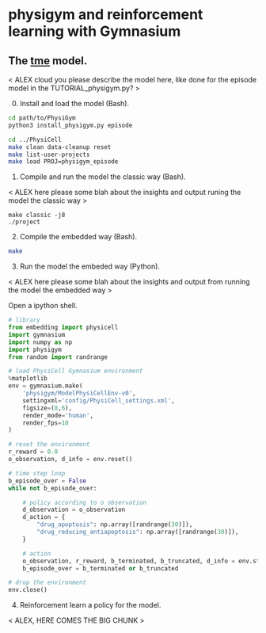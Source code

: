 # physigym and reinforcement learning with Gymnasium

## The [tme](https://github.com/Dante-Berth/PhysiGym/tree/main/model/tme) model.

< ALEX cloud you please describe the model here, like done for the episode model in the TUTORIAL_physigym.py? >

0. Install and load the model (Bash).

```bash
cd path/to/PhysiGym
python3 install_physigym.py episode
```
```bash
cd ../PhysiCell
make clean data-cleanup reset
make list-user-projects
make load PROJ=physigym_episode
```

1. Compile and run the model the classic way (Bash).

< ALEX here please some blah about the insights and output runing the model the classic way >

```bask
make classic -j8
./project
```

2. Compile the embedded way (Bash).

```bash
make
```

3. Run the model the embeded way (Python).

< ALEX here please some blah about the insights and output from running the model the embedded way >

Open a ipython shell.

```python
# library
from embedding import physicell
import gymnasium
import numpy as np
import physigym
from random import randrange

# load PhysiCell Gymnasium environment
%matplotlib
env = gymnasium.make(
    'physigym/ModelPhysiCellEnv-v0',
    settingxml='config/PhysiCell_settings.xml',
    figsize=(8,6),
    render_mode='human',
    render_fps=10
)

# reset the environment
r_reward = 0.0
o_observation, d_info = env.reset()

# time step loop
b_episode_over = False
while not b_episode_over:

    # policy according to o_observation
    d_observation = o_observation
    d_action = {
        "drug_apoptosis": np.array([randrange(30)]),
        "drug_reducing_antiapoptosis": np.array([randrange(30)]),
    }

    # action
    o_observation, r_reward, b_terminated, b_truncated, d_info = env.step(d_action)
    b_episode_over = b_terminated or b_truncated

# drop the environment
env.close()
```

4. Reinforcement learn a policy for the model.

< ALEX, HERE COMES THE BIG CHUNK >
